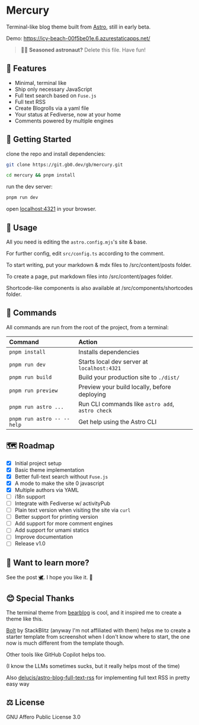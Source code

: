 # Mercury

Terminal-like blog theme built from [Astro](https://astro.build), still in early beta.

Demo: https://icy-beach-00f5be01e.6.azurestaticapps.net/

> 🧑‍🚀 **Seasoned astronaut?** Delete this file. Have fun!

## 🌌 Features
- Minimal, terminal like
- Ship only necessary JavaScript
- Full text search based on `Fuse.js`
- Full text RSS
- Create Blogrolls via a yaml file
- Your status at Fediverse, now at your home
- Comments powered by multiple engines

## 🚀 Getting Started
clone the repo and install dependencies:

```bash
git clone https://git.gb0.dev/gb/mercury.git
```
```bash
cd mercury && pnpm install
```
run the dev server:

```bash
pnpm run dev
```
open [localhost:4321](http://localhost:4321) in your browser.

## 🔧 Usage
All you need is editing the `astro.config.mjs`'s site & base.

For further config, edit `src/config.ts` according to the comment.

To start writing, put your markdown & mdx files to /src/content/posts folder.

To create a page, put markdown files into /src/content/pages folder.

Shortcode-like components is also available at /src/components/shortcodes folder.

## 🧞 Commands

All commands are run from the root of the project, from a terminal:

| Command                    | Action                                           |
| :------------------------- | :----------------------------------------------- |
| `pnpm install`             | Installs dependencies                            |
| `pnpm run dev`             | Starts local dev server at `localhost:4321`      |
| `pnpm run build`           | Build your production site to `./dist/`          |
| `pnpm run preview`         | Preview your build locally, before deploying     |
| `pnpm run astro ...`       | Run CLI commands like `astro add`, `astro check` |
| `pnpm run astro -- --help` | Get help using the Astro CLI                     |

## 🗺 Roadmap
- [x] Initial project setup
- [x] Basic theme implementation
- [x] Better full-text search without `Fuse.js`
- [x] A mode to make the site 0 javascript
- [x] Multiple authors via YAML
- [ ] i18n support
- [ ] Integrate with Fediverse w/ activityPub
- [ ] Plain text version when visiting the site via `curl`
- [ ] Better support for printing version
- [ ] Add support for more comment engines
- [ ] Add support for umami statics
- [ ] Improve documentation
- [ ] Release v1.0

## 👀 Want to learn more?

See the post [🕊](). I hope you like it. 💜

## 😊 Special Thanks
The terminal theme from [bearblog](https://bearblog.dev) is cool, and it inspired me to create a theme like this.

[Bolt](https://bolt.new) by StackBlitz (anyway I'm not affiliated with them) helps me to create a starter template from screenshot when I don't know where to start, the one now is much different from the template though.

Other tools like GitHub Copilot helps too.

(I know the LLMs sometimes sucks, but it really helps most of the time)

Also [delucis/astro-blog-full-text-rss](https://github.com/delucis/astro-blog-full-text-rss) for implementing full text RSS in pretty easy way
## ⚖️ License
GNU Affero Public License 3.0